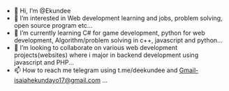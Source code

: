 - 👋 Hi, I’m @Ekundee
- 👀 I’m interested in Web development learning and jobs, problem solving, open source program etc... 
- 🌱 I’m currently learning C# for game development, python for web development, Algorithm/problem solving in c++, javascript and python...
- 💞️ I’m looking to collaborate on various web development projects(websites) where i major in backend development using javascript and PHP...
- 📫 How to reach me telegram using t.me/deekundee and Gmail-isaiahekundayo17@gmail.com ...

<!---
Ekundee/Ekundee is a ✨ special ✨ repository because its `README.md` (this file) appears on your GitHub profile.
You can click the Preview link to take a look at your changes.
--->
